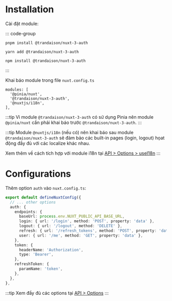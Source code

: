 # Installation

Cài đặt module:

::: code-group

```pnpm
pnpm install @trandaison/nuxt-3-auth
```
```yarn
yarn add @trandaison/nuxt-3-auth
```
```npm
npm install @trandaison/nuxt-3-auth
```

:::

Khai báo module trong file `nuxt.config.ts`

```js{3}
modules: [
  '@pinia/nuxt',
  '@trandaison/nuxt-3-auth',
  '@nuxtjs/i18n',
],
```

:::tip
Vì module `@trandaison/nuxt-3-auth` có sử dụng Pinia nên module `@pinia/nuxt` cần phải khai báo trước `@trandaison/nuxt-3-auth`.
:::

:::tip
Module `@nuxtjs/i18n` (nếu có) nên khai báo sau module `@trandaison/nuxt-3-auth` sẽ đảm bảo các built-in pages (login, logout) họat động đầy đủ với các localize khác nhau.

Xem thêm về cách tích hợp với module i18n tại [API > Options > useI18n](/api/options#usei18n)
:::

# Configurations

Thêm option `auth` vào `nuxt.config.ts`:

```ts
export default defineNuxtConfig({
  // ... other options
  auth: {
    endpoints: {
      baseUrl: process.env.NUXT_PUBLIC_API_BASE_URL,
      login: { url: '/login', method: 'POST', property: 'data' },
      logout: { url: '/logout', method: 'DELETE' },
      refresh: { url: '/refresh_tokens', method: 'POST', property: 'data' },
      user: { url: '/me', method: 'GET', property: 'data' },
    },
    token: {
      headerName: 'Authorization',
      type: 'Bearer',
    },
    refreshToken: {
      paramName: 'token',
    },
  },
},
```

:::tip
Xem đầy đủ các options tại [API > Options](#)
:::
